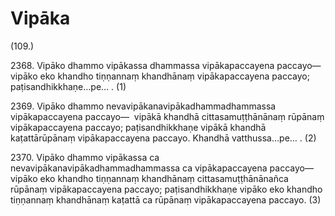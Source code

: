 

# Vipāka






(109.)

2368\. Vipāko dhammo vipākassa dhammassa vipākapaccayena paccayo—  vipāko eko khandho tiṇṇannaṃ khandhānaṃ vipākapaccayena paccayo; paṭisandhikkhaṇe…pe… . (1)

2369\. Vipāko dhammo nevavipākanavipākadhammadhammassa vipākapaccayena paccayo—  vipākā khandhā cittasamuṭṭhānānaṃ rūpānaṃ vipākapaccayena paccayo; paṭisandhikkhaṇe vipākā khandhā kaṭattārūpānaṃ vipākapaccayena paccayo. Khandhā vatthussa…pe… . (2)

2370\. Vipāko dhammo vipākassa ca nevavipākanavipākadhammadhammassa ca vipākapaccayena paccayo—  vipāko eko khandho tiṇṇannaṃ khandhānaṃ cittasamuṭṭhānānañca rūpānaṃ vipākapaccayena paccayo; paṭisandhikkhaṇe vipāko eko khandho tiṇṇannaṃ khandhānaṃ kaṭattā ca rūpānaṃ vipākapaccayena paccayo. (3)



